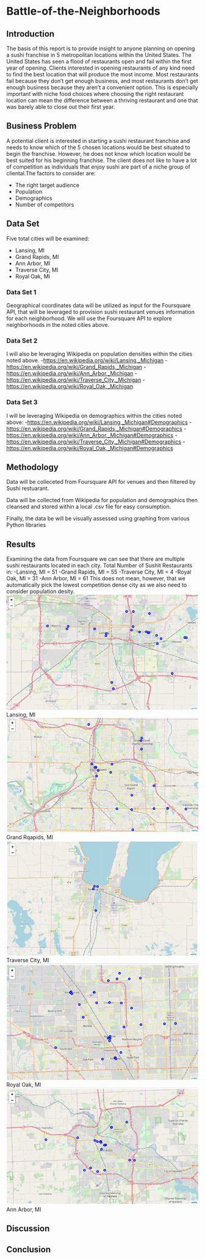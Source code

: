 # Battle-of-the-Neighborhoods
## Introduction
The basis of this report is to provide insight to anyone planning on opening a sushi franchise in 5 metropolitan locations within the United States. The United States has seen a flood of restaurants open and fail within the first year of opening. Clients interested in opening restaurants of any kind need to find the best location that will produce the most income. Most restaurants fail because they don’t get enough business, and most restaurants don’t get enough business because they aren’t a convenient option. This is especially important with niche food choices where choosing the right restaurant location can mean the difference between a thriving restaurant and one that was barely able to close out their first year.
## Business Problem
A potential client is interested in starting a sushi restaurant franchise and needs to know which of the 5 chosen locations would be best situated to begin the franchise. However, he does not know which location would be best suited for his beginning franchise. The client does not like to have a lot of competition as individuals that enjoy sushi are part of a niche group of cliental.The factors to consider are:
- The right target audience
- Population
- Demographics
- Number of competitors
## Data Set
Five total cities will be examined:
-	Lansing, MI
-	Grand Rapids, MI
-	Ann Arbor, MI
-	Traverse City, MI
-	Royal Oak, MI
### Data Set 1
Geographical coordinates data will be utilized as input for the Foursquare API, that will be leveraged to provision sushi restaurant venues information for each neighborhood. We will use the Foursquare API to explore neighborhoods in the noted cities above.
### Data Set 2
I will also be leveraging Wikipedia on population densities within the cities noted above. 
-https://en.wikipedia.org/wiki/Lansing,_Michigan 
-https://en.wikipedia.org/wiki/Grand_Rapids,_Michigan 
-https://en.wikipedia.org/wiki/Ann_Arbor,_Michigan 
-https://en.wikipedia.org/wiki/Traverse_City,_Michigan 
-https://en.wikipedia.org/wiki/Royal_Oak,_Michigan
### Data Set 3
I will be leveraging Wikipedia on demographics within the cities noted above: 
-https://en.wikipedia.org/wiki/Lansing,_Michigan#Demographics 
-https://en.wikipedia.org/wiki/Grand_Rapids,_Michigan#Demographics 
-https://en.wikipedia.org/wiki/Ann_Arbor,_Michigan#Demographics 
-https://en.wikipedia.org/wiki/Traverse_City,_Michigan#Demographics 
-https://en.wikipedia.org/wiki/Royal_Oak,_Michigan#Demographics
## Methodology
Data will be colleceted from Foursquare API for venues and then filtered by Sushi restuarant.

Data will be collected from Wikipedia for population and demographics then cleansed and stored within a local .csv file for easy consumption.

Finally, the data be will be visually assessed using graphing from various Python libraries
## Results
Examining the data from Foursquare we can see that there are multiple sushi restaurants located in each city. Total Number of Sushit Restaurants in: 
-Lansing, MI =  51
-Grand Rapids, MI =  55
-Traverse City, MI =  4
-Royal Oak, MI =  31
-Ann Arbor, MI =  61
This does not mean, however, that we automatically pick the lowest competition dense city as we also need to consider population desity.
![Lansing, MI](https://github.com/twmcintire/Battle-of-the-Neighborhoods/blob/master/Lansing.PNG)
Lansing, MI
![Grand Rapids, MI](https://github.com/twmcintire/Battle-of-the-Neighborhoods/blob/master/Grand%20Rapids.PNG)
Grand Rqapids, MI
![Traverse City, MI](https://github.com/twmcintire/Battle-of-the-Neighborhoods/blob/master/Traverse%20City.PNG)
Traverse City, MI
![Royal Oak, MI](https://github.com/twmcintire/Battle-of-the-Neighborhoods/blob/master/Royal%20Oak.PNG)
Royal Oak, MI
![Ann Arbor, MI](https://github.com/twmcintire/Battle-of-the-Neighborhoods/blob/master/Ann%20Arbor.PNG)
Ann Arbor, MI
## Discussion
## Conclusion
